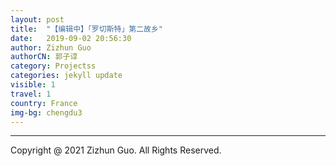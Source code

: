 ```yaml
---
layout: post
title:  "【编辑中】「罗切斯特」第二故乡"
date:   2019-09-02 20:56:30
author: Zizhun Guo
authorCN: 郭子谆
category: Projectss
categories: jekyll update
visible: 1
travel: 1
country: France
img-bg: chengdu3
---
```



---
Copyright @ 2021 Zizhun Guo. All Rights Reserved.

